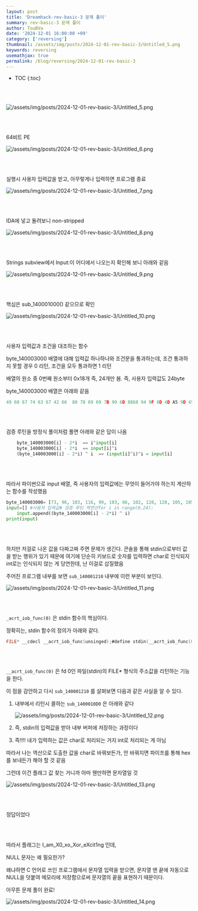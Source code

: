 ```yaml
---
layout: post
title: 'Dreamhack-rev-basic-3 문제 풀이'
summary: rev-basic-3 문제 풀이
author: TouBVa
date: '2024-12-01 16:00:00 +09'
category: ['reversing']
thumbnail: /assets/img/posts/2024-12-01-rev-basic-3/Untitled_5.png
keywords: reversing
usemathjax: true
permalink: /blog/reversing/2024-12-01-rev-basic-3
---
```


* TOC
{:toc}

<br></br>

![/assets/img/posts/2024-12-01-rev-basic-3/Untitled_5.png](/assets/img/posts/2024-12-01-rev-basic-3/Untitled_5.png)

<br></br>

64비트 PE

![/assets/img/posts/2024-12-01-rev-basic-3/Untitled_6.png](/assets/img/posts/2024-12-01-rev-basic-3/Untitled_6.png)

<br></br>

실행시 사용자 입력값을 받고, 아무렇게나 입력하면 프로그램 종료

![/assets/img/posts/2024-12-01-rev-basic-3/Untitled_7.png](/assets/img/posts/2024-12-01-rev-basic-3/Untitled_7.png)

<br></br>

IDA에 넣고 돌려보니 non-stripped

![/assets/img/posts/2024-12-01-rev-basic-3/Untitled_8.png](/assets/img/posts/2024-12-01-rev-basic-3/Untitled_8.png)

<br></br>

Strings subview에서 Input:이 어디에서 나오는지 확인해 보니 아래와 같음

![/assets/img/posts/2024-12-01-rev-basic-3/Untitled_9.png](/assets/img/posts/2024-12-01-rev-basic-3/Untitled_9.png)

<br></br>

핵심은 sub_140001000() 같으므로 확인

![/assets/img/posts/2024-12-01-rev-basic-3/Untitled_10.png](/assets/img/posts/2024-12-01-rev-basic-3/Untitled_10.png)

<br></br>

사용자 입력값과 조건을 대조하는 함수

byte_140003000 배열에 대해 입력값 하나하나와 조건문을 통과하는데, 조건 통과하지 못할 경우 0 리턴, 조건을 모두 통과하면 1 리턴

배열의 원소 중 0번째 원소부터 0x18개 즉, 24개만 봄. 즉, 사용자 입력값도 24byte

byte_140003000 배열은 아래와 같음

```jsx
49 60 67 74 63 67 42 66  80 78 69 69 7B 99 6D 8868 94 9F 8D 4D A5 9D 45
```

<br></br>

검증 루틴을 방정식 풀이처럼 풀면 아래와 같은 답이 나옴

```python
    byte_140003000[i] - 2*i  == i^input[i]
    byte_140003000[i] - 2*i  == input[i]^i
    (byte_140003000[i] - 2*i) ^ i  == (input[i]^i)^i = input[i]
```

<br></br>


따라서 파이썬으로 input 배열, 즉 사용자의 입력값에는 무엇이 들어가야 하는지 계산하는 함수를 작성했음

```python
byte_140003000= [73, 96, 103, 116, 99, 103, 66, 102, 128, 120, 105, 105, 123, 153, 109, 136, 104, 148, 159, 141, 77, 165, 157, 69]
input=[] #사용자 입력값# 검증 루틴 역연산for i in range(0,24):
    input.append((byte_140003000[i] - 2*i) ^ i)
print(input)
```
<br></br>

하지만 저걸로 나온 값을 다짜고짜 주면 문제가 생긴다. 콘솔을 통해 stdin으로부터 값을 받는 행위가 있기 때문에 여기에 단순히 키보드로 숫자를 입력하면 char로 인식되지 int로는 인식되지 않는 게 당연한데, 난 이걸로 삽질했음

주어진 프로그램 내부를 보면 `sub_140001210` 내부에 이런 부분이 보인다.

![/assets/img/posts/2024-12-01-rev-basic-3/Untitled_11.png](/assets/img/posts/2024-12-01-rev-basic-3/Untitled_11.png)

<br></br>

`_acrt_iob_func(0)` 은 stdin 함수의 핵심이다.

정확히는, stdin 함수의 정의가 아래와 같다.

```c
FILE* __cdecl __acrt_iob_func(unsinged);#define stdin(__acrt_iob_func(0))
```
<br></br>

`__acrt_iob_func(0)` 은 fd 0인 파일(stdin)의 FILE* 형식의 주소값을 리턴하는 기능을 한다.

이 점을 감안하고 다시 `sub_140001210` 를 살펴보면 다음과 같은 사실을 알 수 있다.

1. 내부에서 리턴시 콜하는 `sub_1400010D0` 은 아래와 같다
    
    ![/assets/img/posts/2024-12-01-rev-basic-3/Untitled_12.png](/assets/img/posts/2024-12-01-rev-basic-3/Untitled_12.png)
2. 즉, stdin의 입력값을 받아 내부 버퍼에 저장하는 과정이다
3. 즉!!!! 내가 입력하는 값은 char로 처리되는 거지 int로 처리되는 게 아님

따라서 나는 역산으로 도출한 값을 char로 바꿔보든가, 안 바꿔지면 파이프를 통해 hex를 보내든가 해야 할 것 같음

그런데 이건 플래그 값 찾는 거니까 아마 웬만하면 문자열일 것

![/assets/img/posts/2024-12-01-rev-basic-3/Untitled_13.png](/assets/img/posts/2024-12-01-rev-basic-3/Untitled_13.png)

<br></br>

정답이었다

<br></br>

따라서 플래그는 I_am_X0_xo_Xor_eXcit1ng 인데,

NULL 문자는 왜 필요한가?

왜냐하면 C 언어로 쓰인 프로그램에서 문자열 입력을 받으면, 문자열 맨 끝에 자동으로 NULL을 덧붙여 메모리에 저장함으로써 문자열의 끝을 표현하기 때문이다.

아무튼 문제 풀이 완료!

![/assets/img/posts/2024-12-01-rev-basic-3/Untitled_14.png](/assets/img/posts/2024-12-01-rev-basic-3/Untitled_14.png)

<br></br>